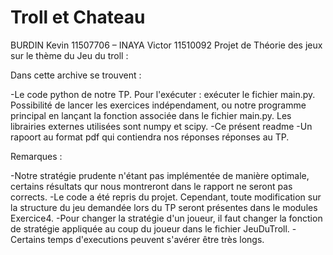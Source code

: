 # Troll et Chateau

BURDIN Kevin 11507706 – INAYA Victor 11510092
Projet de Théorie des jeux sur le thème du Jeu du troll :

Dans cette archive se trouvent : 

-Le code python de notre TP. Pour l'exécuter : exécuter le fichier main.py. Possibilité de lancer les exercices indépendament, ou notre programme principal en lançant la fonction associée dans le fichier main.py. Les librairies externes utilisées sont numpy et scipy. 
-Ce présent readme
-Un rapoort au format pdf qui contiendra nos réponses réponses au TP.

Remarques :

-Notre stratégie prudente n'étant pas implémentée de manière optimale, certains résultats qur nous montreront dans le rapport ne seront pas corrects.
-Le code a été repris du projet. Cependant, toute modification sur la structure du jeu demandée lors du TP seront présentes dans le modules Exercice4.
-Pour changer la stratégie d'un joueur, il faut changer la fonction de stratégie appliquée au coup du joueur dans le fichier JeuDuTroll.
-Certains temps d'executions peuvent s'avérer être très longs.
